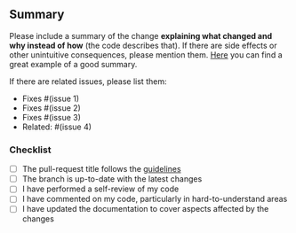 ## Summary

Please include a summary of the change **explaining what changed and why instead of how** (the code describes that). If there are side effects or other unintuitive consequences, please mention them.
[Here](https://github.com/bitcoin/bitcoin/commit/eb0b56b19017ab5c16c745e6da39c53126924ed6) you can find a great example of a good summary.

If there are related issues, please list them:

- Fixes #(issue 1)
- Fixes #(issue 2)
- Fixes #(issue 3)
- Related: #(issue 4)

### Checklist

- [ ] The pull-request title follows the [guidelines](https://chris.beams.io/posts/git-commit/)
- [ ] The branch is up-to-date with the latest changes
- [ ] I have performed a self-review of my code
- [ ] I have commented on my code, particularly in hard-to-understand areas
- [ ] I have updated the documentation to cover aspects affected by the changes

